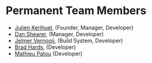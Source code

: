 # Permanent Team Members #

- [Julien Kerihuel](mailto:j.kerihuel@openchange.org), (Founder, Manager, Developer)
- [Dan Shearer](mailto:dan@openchange.org), (Manager, Developer)
- [Jelmer Vernooij](mailto:jelmer@openchange.org), (Build System, Developer)
- [Brad Hards](mailto:bradh@openchange.org), (Developer)
- [Mathieu Patou](mailto:mat@samba.org) (Developer)